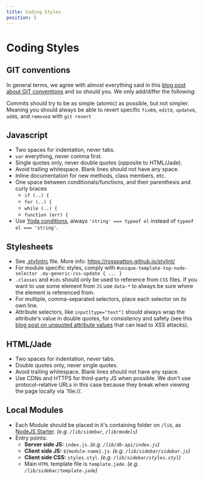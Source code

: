 ```yaml
---
title: Coding Styles
position: 5
---
```


# Coding Styles

## GIT conventions

In general terms, we agree with almost everything said in this [blog post about GIT conventions](https://medium.com/code-adventures/a940ee20862d) and so should you. We only add/differ the following:

Commits should try to be as simple (atomic) as possible, but not simpler. Meaning you should always be able to revert specific `fix`es, `edit`s, `update`s, `add`s, and `remove`s with `git revert`

## Javascript

* Two spaces for indentation, never tabs.
* `var` everything, never comma first.
* Single quotes only, never double quotes (opposite to HTML/Jade).
* Avoid trailing whitespace. Blank lines should not have any space.
* Inline documentation for new methods, class members, etc.
* One space between conditionals/functions, and their parenthesis and curly braces
  * `if (..) {`
  * `for (..) {`
  * `while (..) {`
  * `function (err) {`
* Use [Yoda conditions](https://en.wikipedia.org/wiki/Yoda_conditions), always `'string' === typeof el` instead of `typeof el === 'string'`.

## Stylesheets

* See [.stylintrc](/.stylintrc) file. More info: https://rosspatton.github.io/stylint/
* For module specific styles, comply with `#unique-template-top-node-selector .my-generic-css-update { ... }`
* `.classes` and `#ids` should only be used to reference from `CSS` files. If you want to use some element from `JS` use `data-*` to always be sure where the element is referenced from.
* For multiple, comma-separated selectors, place each selector on its own line.
* Attribute selectors, like `input[type="text"]` should always wrap the attribute's value in double quotes, for consistency and safety (see this [blog post on unquoted attribute values](http://mathiasbynens.be/notes/unquoted-attribute-values) that can lead to XSS attacks).

## HTML/Jade

* Two spaces for indentation, never tabs.
* Double quotes only, never single quotes.
* Avoid trailing whitespace. Blank lines should not have any space.
* Use CDNs and HTTPS for third-party JS when possible. We don't use protocol-relative URLs in this case because they break when viewing the page locally via `file://.

## Local Modules

* Each Module should be placed in it's containing folder on `/lib`, as [NodeJS Starter](https://github.com/rickyrauch/nodejs-starter). _(e.g. `/lib/sidebar`, `/lib/models`)_
* Entry points:
  + **Server side JS:** `index.js`. _(e.g. `/lib/db-api/index.js`)_
  + **Client side JS:** `${module-name}.js`. _(e.g. `/lib/sidebar/sidebar.js`)_
  + **Client side CSS:** `styles.styl`. _(e.g. `/lib/sidebar/styles.styl`)_
  + Main `HTML` template file is `template.jade`. _(e.g. `/lib/sidebar/template.jade`)_
